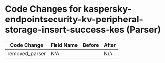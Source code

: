 # Code Changes for kaspersky-endpointsecurity-kv-peripheral-storage-insert-success-kes (Parser)

| Code Change | Field Name | Before | After |
|-------------|------------|--------|-------|
| removed_parser | N/A |  | N/A |